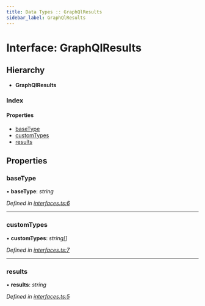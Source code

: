 ```yaml
---
title: Data Types :: GraphQlResults
sidebar_label: GraphQlResults
---
```


# Interface: GraphQlResults

## Hierarchy

* **GraphQlResults**

### Index

#### Properties

* [baseType](graphqlresults.md#basetype)
* [customTypes](graphqlresults.md#customtypes)
* [results](graphqlresults.md#results)

## Properties

###  baseType

• **baseType**: *string*

*Defined in [interfaces.ts:6](https://github.com/terascope/teraslice/blob/e7b0edd3/packages/data-types/src/interfaces.ts#L6)*

___

###  customTypes

• **customTypes**: *string[]*

*Defined in [interfaces.ts:7](https://github.com/terascope/teraslice/blob/e7b0edd3/packages/data-types/src/interfaces.ts#L7)*

___

###  results

• **results**: *string*

*Defined in [interfaces.ts:5](https://github.com/terascope/teraslice/blob/e7b0edd3/packages/data-types/src/interfaces.ts#L5)*
